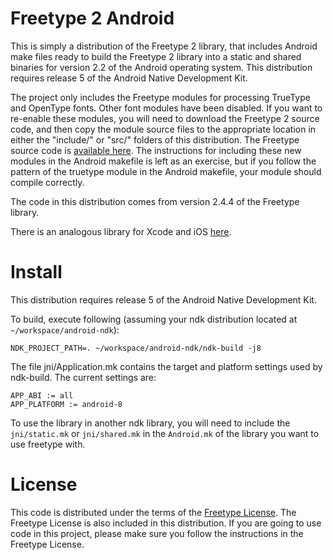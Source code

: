 # Freetype 2 Android

This is simply a distribution of the Freetype 2 library, that includes Android make files ready to build the Freetype 2 library into a static and shared binaries for version 2.2 of the Android operating system.  This distribution requires release 5 of the Android Native Development Kit.

The project only includes the Freetype modules for processing TrueType and OpenType fonts.  Other font modules have been disabled.  If you want to re-enable these modules, you will need to download the Freetype 2 source code, and then copy the module source files to the appropriate location in either the "include/" or "src/" folders of this distribution.  The Freetype source code is [available here](http://download.savannah.gnu.org/releases/freetype/).  The instructions for including these new modules in the Android makefile is left as an exercise, but if you follow the pattern of the truetype module in the Android makefile, your module should compile correctly.

The code in this distribution comes from version 2.4.4 of the Freetype library.   

There is an analogous library for Xcode and iOS [here](https://github.com/cdave1/freetype2-ios).


# Install

This distribution requires release 5 of the Android Native Development Kit.

To build, execute following (assuming your ndk distribution located at `~/workspace/android-ndk`):

    NDK_PROJECT_PATH=. ~/workspace/android-ndk/ndk-build -j8

The file jni/Application.mk contains the target and platform settings used by ndk-build. The current settings are:

    APP_ABI := all
    APP_PLATFORM := android-8

To use the library in another ndk library, you will need to include the `jni/static.mk` or `jni/shared.mk` in the `Android.mk` of the library you want to use freetype with.


# License

This code is distributed under the terms of the [Freetype License](http://www.freetype.org/FTL.TXT).  The Freetype License is also included in this distribution.  If you are going to use code in this project, please make sure you follow the instructions in the Freetype License.